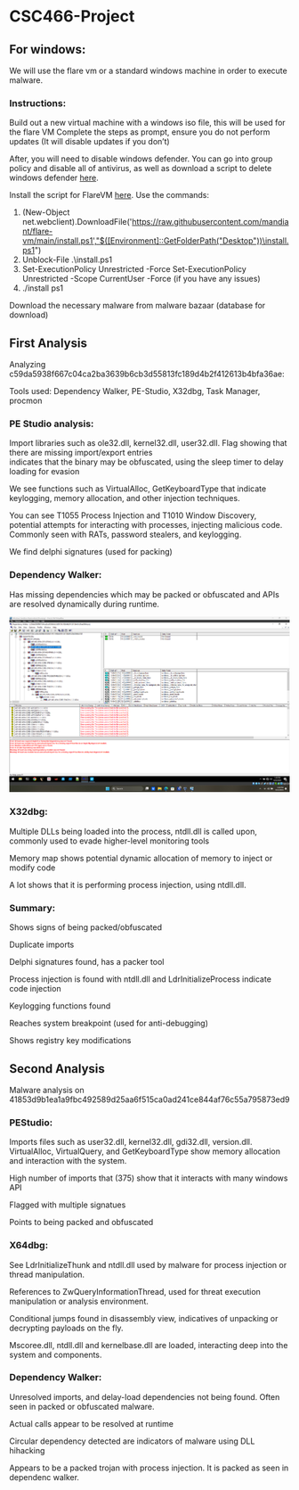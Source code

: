 # CSC466-Project

## For windows:
   We will use the flare vm or a standard windows machine in order to execute malware.

   ### Instructions:
   Build out a new virtual machine with a windows iso file, this will be used for the flare VM
   Complete the steps as prompt, ensure you do not perform updates (It will disable updates if you don’t)
   
   After, you will need to disable windows defender.
   You can go into group policy and disable all of antivirus, as well as download a script to delete windows defender [here](https://github.com/ionuttbara/windows-defender-remover).

   Install the script for FlareVM [here](https://github.com/mandiant/flare-vm).
   Use the commands:
   1. (New-Object net.webclient).DownloadFile('https://raw.githubusercontent.com/mandiant/flare-vm/main/install.ps1',"$([Environment]::GetFolderPath("Desktop"))\install.ps1")
   2. Unblock-File .\install.ps1
   3. Set-ExecutionPolicy Unrestricted -Force
      Set-ExecutionPolicy Unrestricted -Scope CurrentUser -Force (if you have any issues)
   4. ./install ps1

   Download the necessary malware from malware bazaar (database for download)

## First Analysis

   Analyzing c59da5938f667c04ca2ba3639b6cb3d55813fc189d4b2f412613b4bfa36ae:

   Tools used: Dependency Walker, PE-Studio, X32dbg, Task Manager, procmon

   ### PE Studio analysis:

   Import libraries such as ole32.dll, kernel32.dll, user32.dll. Flag showing that there are missing import/export entries   
   indicates that the binary may be obfuscated, using the sleep timer to delay loading for evasion

   We see functions such as VirtualAlloc, GetKeyboardType that indicate keylogging, memory allocation, and other injection 
   techniques.

   You can see T1055 Process Injection and T1010 Window Discovery, potential attempts for interacting with processes, 
   injecting malicious code. Commonly seen with RATs, password stealers, and keylogging.

   We find delphi signatures (used for packing)

   ### Dependency Walker:

   Has missing dependencies which may be packed or obfuscated and APIs are resolved dynamically during runtime.

   ![alt-text](https://github.com/nkw5772/CSC466-Project/blob/main/Screenshot%202024-09-22%20164848.png)

   ### X32dbg:

   Multiple DLLs being loaded into the process, ntdll.dll is called upon, commonly used to evade higher-level monitoring 
   tools

   Memory map shows potential dynamic allocation of memory to inject or modify code

   A lot shows that it is performing process injection, using ntdll.dll.

   ### Summary:

   Shows signs of being packed/obfuscated

   Duplicate imports

   Delphi signatures found, has a packer tool

   Process injection is found with ntdll.dll and LdrInitializeProcess indicate code injection

   Keylogging functions found

   Reaches system breakpoint (used for anti-debugging)

   Shows registry key modifications

## Second Analysis

   Malware analysis on 41853d9b1ea1a9fbc492589d25aa6f515ca0ad241ce844af76c55a795873ed9

   ### PEStudio:

   Imports files such as user32.dll, kernel32.dll, gdi32.dll, version.dll. VirtualAlloc, VirtualQuery, and GetKeyboardType     show memory allocation and interaction with the system.

   High number of imports that (375) show that it interacts with many windows API

   Flagged with multiple signatues

   Points to being packed and obfuscated

   ### X64dbg:

   See LdrInitializeThunk and ntdll.dll used by malware for process injection or thread manipulation.

   References to ZwQueryInformationThread, used for threat execution manipulation or analysis environment.

   Conditional jumps found in disassembly view, indicatives of unpacking or decrypting payloads on the fly.

   Mscoree.dll, ntdll.dll and kernelbase.dll are loaded, interacting deep into the system and components.

   ### Dependency Walker:

   Unresolved imports, and delay-load dependencies not being found. Often seen in packed or obfuscated malware.

   Actual calls appear to be resolved at runtime

   Circular dependency detected are indicators of malware using DLL hihacking

   Appears to be a packed trojan with process injection. It is packed as seen in dependenc walker.
